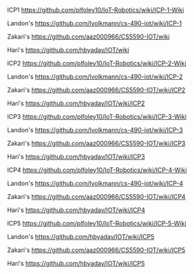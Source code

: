 ICP1
https://github.com/plfoley10/IoT-Robotics/wiki/ICP-1-Wiki

Landon's https://github.com/lvolkmann/cs-490-iot/wiki/ICP-1

Zakari's https://github.com/aaz000966/CS5590-IOT/wiki

Hari's https://github.com/hbyadav/IOT/wiki


ICP2
https://github.com/plfoley10/IoT-Robotics/wiki/ICP-2-Wiki

Landon's https://github.com/lvolkmann/cs-490-iot/wiki/ICP-2

Zakari's https://github.com/aaz000966/CS5590-IOT/wiki/ICP2

Hari's https://github.com/hbyadav/IOT/wiki/ICP2


ICP3
https://github.com/plfoley10/IoT-Robotics/wiki/ICP-3-Wiki

Landon's https://github.com/lvolkmann/cs-490-iot/wiki/ICP-3

Zakari's https://github.com/aaz000966/CS5590-IOT/wiki/ICP3

Hari's https://github.com/hbyadav/IOT/wiki/ICP3


ICP4
https://github.com/plfoley10/IoT-Robotics/wiki/ICP-4-Wiki

Landon's https://github.com/lvolkmann/cs-490-iot/wiki/ICP-4

Zakari's https://github.com/aaz000966/CS5590-IOT/wiki/ICP4

Hari's https://github.com/hbyadav/IOT/wiki/ICP4

ICP5
https://github.com/plfoley10/IoT-Robotics/wiki/ICP-5-Wiki

Landon's https://github.com/hbyadav/IOT/wiki/ICP5

Zakari's https://github.com/aaz000966/CS5590-IOT/wiki/ICP5

Hari's https://github.com/hbyadav/IOT/wiki/ICP5
